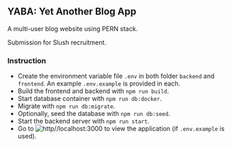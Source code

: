 ## YABA: Yet Another Blog App

A multi-user blog website using PERN stack.

Submission for Slush recruitment.

### Instruction

- Create the environment variable file `.env` in both folder `backend` and `frontend`. An example `.env.example` is provided in each.
- Build the frontend and backend with `npm run build`.
- Start database container with `npm run db:docker`.
- Migrate with `npm run db:migrate`.
- Optionally, seed the database with `npm run db:seed`.
- Start the backend server with `npm run start`.
- Go to ![http//localhost:3000](http//localhost:3000) to view the application (if `.env.example` is used).
